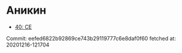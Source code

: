 # Аникин
- [40: CE](40.md)

Commit: eefed6822b92869ce743b29119777c6e8daf0f60
 fetched at: 20201216-121704
